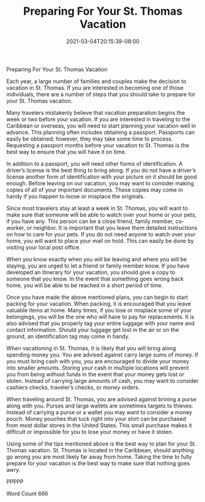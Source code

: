 ﻿---
title: "Preparing For Your St. Thomas Vacation"
date: 2021-03-04T20:15:39-08:00
description: "St. Thomas Vacations Tips for Web Success"
featured_image: "/images/St. Thomas Vacations.jpg"
tags: ["St. Thomas Vacations"]
---

Preparing For Your St. Thomas Vacation

Each year, a large number of families and couples make the decision to vacation in St. Thomas.  If you are interested in becoming one of those individuals, there are a number of steps that you should take to prepare for your St. Thomas vacation.

Many travelers mistakenly believe that vacation preparation begins the week or two before your vacation. If you are interested in traveling to the Caribbean or overseas, you will need to start planning your vacation well in advance.  This planning often includes obtaining a passport.  Passports can easily be obtained; however, they may take some time to process. Requesting a passport months before your vacation to St. Thomas is the best way to ensure that you will have it on time.

In addition to a passport, you will need other forms of identification.  A driver’s license is the best thing to bring along.  If you do not have a driver’s license another form of identification with your picture on it should be good enough.  Before leaving on our vacation, you may want to consider making copies of all of your important documents.  These copies may come in handy if you happen to loose or misplace the originals.  

Since most travelers stay at least a week in St. Thomas, you will want to make sure that someone will be able to watch over your home or your pets, if you have any.  This person can be a close friend, family member, co-worker, or neighbor. It is important that you leave them detailed instructions on how to care for your pets.  If you do not need anyone to watch over your home, you will want to place your mail on hold.  This can easily be done by visiting your local post office.  

When you know exactly when you will be leaving and where you will be staying, you are urged to let a friend or family member know.  If you have developed an itinerary for your vacation, you should give a copy to someone that you know.  In the event that something goes wrong back home, you will be able to be reached in a short period of time.  

Once you have made the above mentioned plans, you can begin to start packing for your vacation.  When packing, it is encouraged that you leave valuable items at home. Many times, if you lose or misplace some of your belongings, you will be the one who will have to pay for replacements.  It is also advised that you properly tag your entire luggage with your name and contact information.  Should your luggage get lost in the air or on the ground, an identification tag may come in handy.  

When vacationing in St. Thomas, it is likely that you will bring along spending money you.  You are advised against carry large sums of money.  If you must bring cash with you, you are encouraged to divide your money into smaller amounts.  Storing your cash in multiple locations will prevent you from being without funds in the event that your money gets lost or stolen.  Instead of carrying large amounts of cash, you may want to consider cashiers checks, traveler’s checks, or money orders.  

When traveling around St. Thomas, you are advised against brining a purse along with you.  Purses and large wallets are sometimes targets to thieves.  Instead of carrying a purse or a wallet you may want to consider a money pouch.  Money pouches that tuck right into your shirt can be purchased from most dollar stores in the United States. This small purchase makes it difficult or impossible for you to lose your money or have it stolen.

Using some of the tips mentioned above is the best way to plan for your St. Thomas vacation. St. Thomas is located in the Caribbean, should anything go wrong you are most likely far away from home. Taking the time to fully prepare for your vacation is the best way to make sure that nothing goes awry.

PPPPP

Word Count 666

